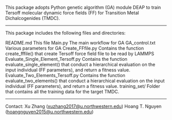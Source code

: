 This package adopts Python genetic algorithm (GA) module DEAP to train Tersoff molecular dynamic force fields (FF) for Transition Metal Dichalcogenides (TMDC).

-------------------------------------------------------------------------------------

This package includes the following files and directories:

README.md                                        This file
Main.py                                          The main workflow for GA
GA_control.txt                                   Various parameters for GA
Create_FFfile.py                                 Contains the function create_fffile() that create Tersoff force field file to be read by LAMMPS
Evaluate_Single_Element_Tersoff.py               Contains the function evaluate_single_element() that conduct a hierarchical evaluation on the input individual (FF parameters), and return a fitness value.
Evaluate_Two_Elements_Tersoff.py                 Contains the function evaluate_two_elements() that conduct a hierarchical evaluation on the input individual (FF parameters), and return a fitness value.
training_set/                                    Folder that contains all the training data for the target TMDC.

-------------------------------------------------------------------------------------

Contact:
Xu Zhang (xuzhang2017@u.northwestern.edu)
Hoang T. Nguyen (hoangnguyen2015@u.northwestern.edu)
